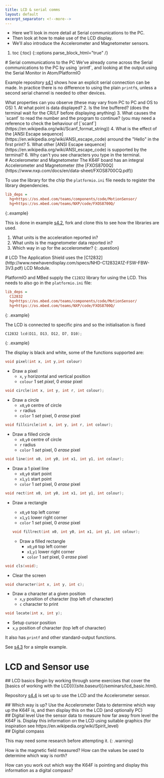 ```yaml
---
title: LCD & serial comms
layout: default
excerpt_separator: <!--more-->
---
```

* Here we'll look in more detail at Serial communications to the PC.
* Then look at how to make use of the LCD display.
* We'll also introduce the Accelerometer and Magnetometer sensors.
<!--more-->
1. toc
{:toc}
{::options parse_block_html="true" /}

<section class="exercise">
# Serial communications to the PC
We've already come across the Serial communications to the PC by using `printf`,
and looking at the output using the Serial Monitor in Atom/PlatformIO

Example repository [s4.1](https://github.com/kf5011/s4.1) shows how an explicit serial connection can be made.  In practice there is no difference to using the plain `printf`s, unless a second serial channel is needed to other devices.

<section class="question">
What properties can you observe (these may vary from PC to PC and OS to OS)
1. At what point is data displayed?
2. Is the line buffered? (does the terminal wait for the CR/LF before displaying anything)
3. What causes the `scanf` to read the number and the program to continue?
   (you may need a reference to check the behaviour of [`scanf`](https://en.wikipedia.org/wiki/Scanf_format_string))
4. What is the effect of the [ANSI Escape sequence](https://en.wikipedia.org/wiki/ANSI_escape_code) arround the "Hello" in the first print?
5. What other [ANSI Escape sequence](https://en.wikipedia.org/wiki/ANSI_escape_code) is supported by the terminal?
6. Why can't you see characters you type in the terminal.
</section>

</section>

<section class="exercise">
# Accelerometer and Magnetometer
The K64F board has an integral Accelerometer and Magnetometer (the [FXOS8700Q](https://www.nxp.com/docs/en/data-sheet/FXOS8700CQ.pdf))

To use the library for the chip the `platformio.ini` file needs to register the
library dependencies.
```ini
lib_deps =
  hg+https://os.mbed.com/teams/components/code/MotionSensor/
  hg+https://os.mbed.com/teams/NXP/code/FXOS8700Q/
```
{:.example}

This is done in example [s4.2](https://github.com/kf5011/s4.2), fork and clone this to see how the libraries are used.

1. What units is the acceleration reported in?
2. What units is the magnetometer data reported in?
3. Which way in up for the accelerometer?
{: .question}

</section>

<section class="exercise">
# LCD
The Application Shield uses the [C12832](http://www.newhavendisplay.com/specs/NHD-C12832A1Z-FSW-FBW-3V3.pdf) LCD Module.

PlatformIO and MBed supply the `C12832` library for using the LCD.  This needs to also go in the `platformio.ini` file:

```ini
lib_deps =
  C12832
  hg+https://os.mbed.com/teams/components/code/MotionSensor/
  hg+https://os.mbed.com/teams/NXP/code/FXOS8700Q/
```
{: .example}

The LCD is connected to specific pins and so the initialisation is fixed

```c
C12832 lcd(D11, D13, D12, D7, D10);
```
{: .example}

The display is black and white, some of the functions supported are:

```c
void pixel(int x, int y,int colour)
```
* Draw a pixel
  * `x`, `y` horizontal and vertical position  
  *  `colour`  1 set _pixel_, 0 _erase_ pixel

```c
void circle(int x, int y, int r, int colour);
```
* Draw a circle
  * `x0`,`y0`  centre of circle
  * `r` radius
  * `color` 1 _set_ pixel, 0 _erase_ pixel


```c
void fillcircle(int x, int y, int r, int colour);
```
* Draw a filled circle
  * `x0`,`y0`  centre of circle
  * `r` radius
  * `color` 1 _set_ pixel, 0 _erase_ pixel

```c
void line(int x0, int y0, int x1, int y1, int colour);
```
* Draw a 1 pixel line
  *  `x0`,`y0` start point
  *  `x1`,`y1` start point
  * `color` 1 _set_ pixel, 0 _erase_ pixel

```c
void rect(int x0, int y0, int x1, int y1, int colour);
```
* Draw a rectangle
  *  `x0`,`y0` top left corner
  *  `x1`,`y1` lower right corner
  * `color` 1 _set_ pixel, 0 _erase_ pixel

  ```c
  void fillrect(int x0, int y0, int x1, int y1, int colour);
  ```
  * Draw a filled rectangle
    *  `x0`,`y0` top left corner
    *  `x1`,`y1` lower right corner
    * `color` 1 _set_ pixel, 0 _erase_ pixel

```c
void cls(void);
```
* Clear the screen

```c
void character(int x, int y, int c);
```
*  Draw a character at a given position
   * `x`,`y` position of character (top left of character)
   * `c` character to print

```c
void locate(int x, int y);
```
*  Setup cursor position
  * `x`,`y` position of character (top left of character)

It also has `printf` and other standard-output functions.

See [s4.3](https://github.com/kf5011/s4.3) for a simple example.
</section>


# LCD and Sensor use

<section class="exercise">
## LCD basics
Begin by working through some exercises that cover the [basics of working
with the LCD]({{site.baseurl}}/seminars/lcd_basic.html).
</section>

Repository [s4.4](https://github.com/kf5011/s4.4) is set up to use the LCD and the Accelerometer sensor.

<section class="exercise">
## Which way is up?
Use the Accelerometer Data to determine which way up the K64F is, and then display this on the LCD (and optionally PC)
</section>

<section class="exercise">
## Digital level
Use the sensor data to measure how far away from level the K64F is.  Display this information on the LCD using suitable 
graphics (for inspiration see https://en.wikipedia.org/wiki/Spirit_level)
</section>

<section class="exercise">
## Digital compass

This may need some research before attempting it.
{: .warning}

How is the magnetic field measured?  How can the values be used to determine which way is north?

How can you work out which way the K64F is pointing and display this information as a digital compass?

</section>

